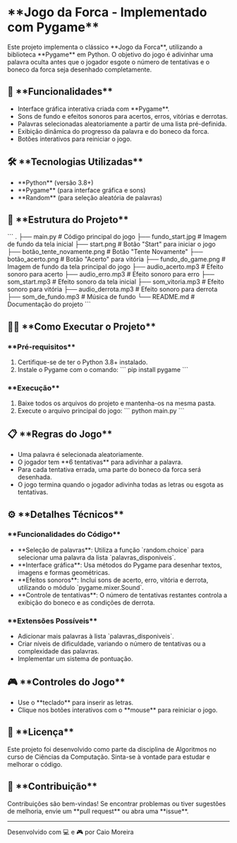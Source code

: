 # \*\*Jogo da Forca - Implementado com Pygame\*\*

Este projeto implementa o clássico \*\*Jogo da Forca\*\*, utilizando a biblioteca \*\*Pygame\*\* em Python. O objetivo do jogo é adivinhar uma palavra oculta antes que o jogador esgote o número de tentativas e o boneco da forca seja desenhado completamente.

## 🚀 \*\*Funcionalidades\*\*
- Interface gráfica interativa criada com \*\*Pygame\*\*.
- Sons de fundo e efeitos sonoros para acertos, erros, vitórias e derrotas.
- Palavras selecionadas aleatoriamente a partir de uma lista pré-definida.
- Exibição dinâmica do progresso da palavra e do boneco da forca.
- Botões interativos para reiniciar o jogo.

## 🛠️ \*\*Tecnologias Utilizadas\*\*
- \*\*Python\*\* (versão 3.8+)
- \*\*Pygame\*\* (para interface gráfica e sons)
- \*\*Random\*\* (para seleção aleatória de palavras)

## 📂 \*\*Estrutura do Projeto\*\*
\```
.
├── main.py                      # Código principal do jogo
├── fundo_start.jpg              # Imagem de fundo da tela inicial
├── start.png                    # Botão "Start" para iniciar o jogo
├── botão_tente_novamente.png    # Botão "Tente Novamente"
├── botão_acerto.png             # Botão "Acerto" para vitória
├── fundo_do_game.png            # Imagem de fundo da tela principal do jogo
├── audio_acerto.mp3             # Efeito sonoro para acerto
├── audio_erro.mp3               # Efeito sonoro para erro
├── som_start.mp3                # Efeito sonoro da tela inicial
├── som_vitoria.mp3              # Efeito sonoro para vitória
├── audio_derrota.mp3            # Efeito sonoro para derrota
├── som_de_fundo.mp3             # Música de fundo
└── README.md                    # Documentação do projeto
\```

## 🧑‍💻 \*\*Como Executar o Projeto\*\*

### \*\*Pré-requisitos\*\*
1. Certifique-se de ter o Python 3.8+ instalado.
2. Instale o Pygame com o comando:
   \```
   pip install pygame
   \```

### \*\*Execução\*\*
1. Baixe todos os arquivos do projeto e mantenha-os na mesma pasta.
2. Execute o arquivo principal do jogo:
   \```
   python main.py
   \```

## 📋 \*\*Regras do Jogo\*\*
- Uma palavra é selecionada aleatoriamente.
- O jogador tem \*\*6 tentativas\*\* para adivinhar a palavra.
- Para cada tentativa errada, uma parte do boneco da forca será desenhada.
- O jogo termina quando o jogador adivinha todas as letras ou esgota as tentativas.

## ⚙️ \*\*Detalhes Técnicos\*\*
### \*\*Funcionalidades do Código\*\*
- \*\*Seleção de palavras\*\*: Utiliza a função \`random.choice\` para selecionar uma palavra da lista \`palavras_disponiveis\`.
- \*\*Interface gráfica\*\*: Usa métodos do Pygame para desenhar textos, imagens e formas geométricas.
- \*\*Efeitos sonoros\*\*: Inclui sons de acerto, erro, vitória e derrota, utilizando o módulo \`pygame.mixer.Sound\`.
- \*\*Controle de tentativas\*\*: O número de tentativas restantes controla a exibição do boneco e as condições de derrota.

### \*\*Extensões Possíveis\*\*
- Adicionar mais palavras à lista \`palavras_disponiveis\`.
- Criar níveis de dificuldade, variando o número de tentativas ou a complexidade das palavras.
- Implementar um sistema de pontuação.

## 🎮 \*\*Controles do Jogo\*\*
- Use o \*\*teclado\*\* para inserir as letras.
- Clique nos botões interativos com o \*\*mouse\*\* para reiniciar o jogo.

## 📜 \*\*Licença\*\*
Este projeto foi desenvolvido como parte da disciplina de Algoritmos no curso de Ciências da Computação. Sinta-se à vontade para estudar e melhorar o código.

## 🤝 \*\*Contribuição\*\*
Contribuições são bem-vindas! Se encontrar problemas ou tiver sugestões de melhoria, envie um \*\*pull request\*\* ou abra uma \*\*issue\*\*.

---

Desenvolvido com 💻 e 🎮 por Caio Moreira 
